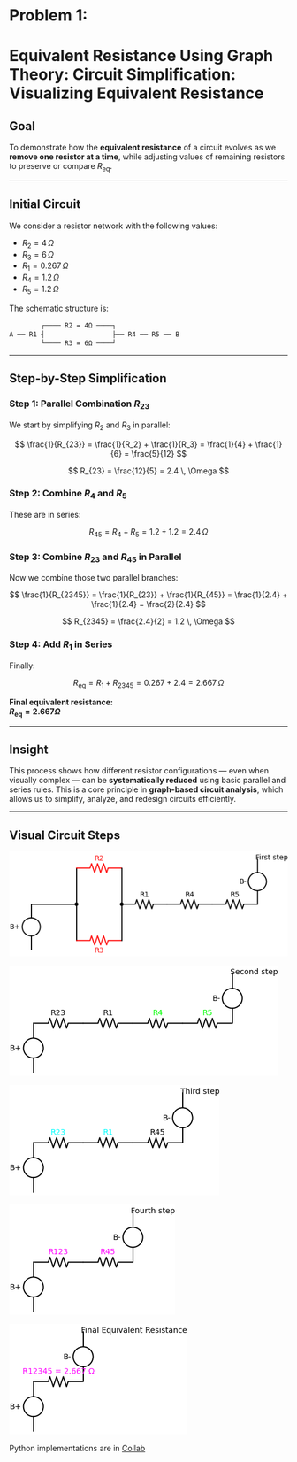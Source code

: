 # Problem 1:

# Equivalent Resistance Using Graph Theory: Circuit Simplification: Visualizing Equivalent Resistance

##  Goal

To demonstrate how the **equivalent resistance** of a circuit evolves as we **remove one resistor at a time**, while adjusting values of remaining resistors to preserve or compare $R_{\text{eq}}$.

---

## Initial Circuit

We consider a resistor network with the following values:

- $R_2 = 4\,\Omega$
- $R_3 = 6\,\Omega$
- $R_1 = 0.267\,\Omega$
- $R_4 = 1.2\,\Omega$
- $R_5 = 1.2\,\Omega$

The schematic structure is:

```
        ┌──── R2 = 4Ω ────┐
A ── R1 ┤                 ├── R4 ── R5 ── B
        └──── R3 = 6Ω ────┘
```

---

##  Step-by-Step Simplification

### Step 1: Parallel Combination $R_{23}$

We start by simplifying $R_2$ and $R_3$ in parallel:

$$
\frac{1}{R_{23}} = \frac{1}{R_2} + \frac{1}{R_3} = \frac{1}{4} + \frac{1}{6} = \frac{5}{12}
$$

$$
R_{23} = \frac{12}{5} = 2.4 \, \Omega
$$

### Step 2: Combine $R_4$ and $R_5$

These are in series:

$$
R_{45} = R_4 + R_5 = 1.2 + 1.2 = 2.4 \, \Omega
$$

### Step 3: Combine $R_{23}$ and $R_{45}$ in Parallel

Now we combine those two parallel branches:

$$
\frac{1}{R_{2345}} = \frac{1}{R_{23}} + \frac{1}{R_{45}} = \frac{1}{2.4} + \frac{1}{2.4} = \frac{2}{2.4}
$$

$$
R_{2345} = \frac{2.4}{2} = 1.2 \, \Omega
$$

### Step 4: Add $R_1$ in Series

Finally:

$$
R_{\text{eq}} = R_1 + R_{2345} = 0.267 + 2.4 = 2.667 \, \Omega
$$

**Final equivalent resistance:**  
**$R_{\text{eq}} = 2.667 \Omega$**

---

## Insight

This process shows how different resistor configurations — even when visually complex — can be **systematically reduced** using basic parallel and series rules. This is a core principle in **graph-based circuit analysis**, which allows us to simplify, analyze, and redesign circuits efficiently.

---

## Visual Circuit Steps

  ![alt text](step1.png)

  ![alt text](step2.png) 

 ![alt text](step3.png)

 ![alt text](step4.png)

 ![alt text](final.png)
 
 Python implementations are in [Collab](https://colab.research.google.com/drive/12GTBwiNby3IxKENQUjtxPdjeVxnk3_vg?usp=sharing)
